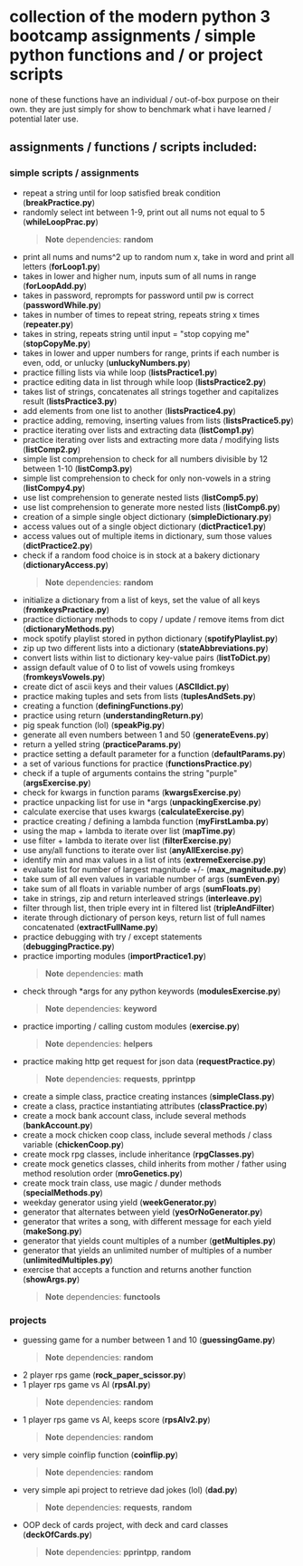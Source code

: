 # collection of the modern python 3 bootcamp assignments / simple python functions and / or project scripts

none of these functions have an individual / out-of-box purpose on their own. they are just simply for show to benchmark what i have learned / potential later use.

## assignments / functions / scripts included:

### simple scripts / assignments
+ repeat a string until for loop satisfied break condition (**breakPractice.py**)
+ randomly select int between 1-9, print out all nums not equal to 5 (**whileLoopPrac.py**)
    > __Note__ dependencies: **random**
+ print all nums and nums^2 up to random num x, take in word and print all letters (**forLoop1.py**)
+ takes in lower and higher num, inputs sum of all nums in range (**forLoopAdd.py**)
+ takes in password, reprompts for password until pw is correct (**passwordWhile.py**)
+ takes in number of times to repeat string, repeats string x times (**repeater.py**)
+ takes in string, repeats string until input = "stop copying me" (**stopCopyMe.py**)
+ takes in lower and upper numbers for range, prints if each number is even, odd, or unlucky (**unluckyNumbers.py**)
+ practice filling lists via while loop (**listsPractice1.py**)
+ practice editing data in list through while loop (**listsPractice2.py**)
+ takes list of strings, concatenates all strings together and capitalizes result (**listsPractice3.py**)
+ add elements from one list to another (**listsPractice4.py**)
+ practice adding, removing, inserting values from lists (**listsPractice5.py**)
+ practice iterating over lists and extracting data (**listComp1.py**)
+ practice iterating over lists and extracting more data / modifying lists (**listComp2.py**)
+ simple list comprehension to check for all numbers divisible by 12 between 1-10 (**listComp3.py**)
+ simple list comprehension to check for only non-vowels in a string (**listCompy4.py**)
+ use list comprehension to generate nested lists (**listComp5.py**)
+ use list comprehension to generate more nested lists (**listComp6.py**)
+ creation of a simple single object dictionary (**simpleDictionary.py**)
+ access values out of a single object dictionary (**dictPractice1.py**)
+ access values out of multiple items in dictionary, sum those values (**dictPractice2.py**)
+ check if a random food choice is in stock at a bakery dictionary (**dictionaryAccess.py**)
    > __Note__ dependencies: **random**
+ initialize a dictionary from a list of keys, set the value of all keys (**fromkeysPractice.py**)
+ practice dictionary methods to copy / update / remove items from dict (**dictionaryMethods.py**)
+ mock spotify playlist stored in python dictionary (**spotifyPlaylist.py**)
+ zip up two different lists into a dictionary (**stateAbbreviations.py**)
+ convert lists within list to dictionary key-value pairs (**listToDict.py**)
+ assign default value of 0 to list of vowels using fromkeys (**fromkeysVowels.py**)
+ create dict of ascii keys and their values (**ASCIIdict.py**)
+ practice making tuples and sets from lists (**tuplesAndSets.py**)
+ creating a function (**definingFunctions.py**)
+ practice using return (**understandingReturn.py**)
+ pig speak function (lol) (**speakPig.py**)
+ generate all even numbers between 1 and 50 (**generateEvens.py**)
+ return a yelled string (**practiceParams.py**)
+ practice setting a default parameter for a function (**defaultParams.py**)
+ a set of various functions for practice (**functionsPractice.py**)
+ check if a tuple of arguments contains the string "purple" (**argsExercise.py**)
+ check for kwargs in function params (**kwargsExercise.py**)
+ practice unpacking list for use in *args (**unpackingExercise.py**)
+ calculate exercise that uses kwargs (**calculateExercise.py**)
+ practice creating / defining a lambda function (**myFirstLamba.py**)
+ using the map + lambda to iterate over list (**mapTime.py**)
+ use filter + lambda to iterate over list (**filterExercise.py**)
+ use any/all functions to iterate over list (**anyAllExercise.py**)
+ identify min and max values in a list of ints (**extremeExercise.py**)
+ evaluate list for number of largest magnitude +/- (**max_magnitude.py**)
+ take sum of all even values in variable number of args (**sumEven.py**)
+ take sum of all floats in variable number of args (**sumFloats.py**)
+ take in strings, zip and return interleaved strings (**interleave.py**)
+ filter through list, then triple every int in filtered list (**tripleAndFilter**)
+ iterate through dictionary of person keys, return list of full names concatenated (**extractFullName.py**)
+ practice debugging with try / except statements (**debuggingPractice.py**)
+ practice importing modules (**importPractice1.py**)
    > __Note__ dependencies: **math**
+ check through *args for any python keywords (**modulesExercise.py**)
    > __Note__ dependencies: **keyword**
+ practice importing / calling custom modules (**exercise.py**)
    > __Note__ dependencies: **helpers**
+ practice making http get request for json data (**requestPractice.py**)
    > __Note__ dependencies: **requests**, **pprintpp**
+ create a simple class, practice creating instances (**simpleClass.py**)
+ create a class, practice instantiating attributes (**classPractice.py**)
+ create a mock bank account class, include several methods (**bankAccount.py**)
+ create a mock chicken coop class, include several methods / class variable (**chickenCoop.py**)
+ create mock rpg classes, include inheritance (**rpgClasses.py**)
+ create mock genetics classes, child inherits from mother / father using method resolution order (**mroGenetics.py**)
+ create mock train class, use magic / dunder methods (**specialMethods.py**)
+ weekday generator using yield (**weekGenerator.py**)
+ generator that alternates between yield (**yesOrNoGenerator.py**)
+ generator that writes a song, with different message for each yield (**makeSong.py**)
+ generator that yields count multiples of a number (**getMultiples.py**)
+ generator that yields an unlimited number of multiples of a number (**unlimitedMultiples.py**)
+ exercise that accepts a function and returns another function (**showArgs.py**)
    > __Note__ dependencies: **functools**

### projects
+ guessing game for a number between 1 and 10 (**guessingGame.py**)
    > __Note__ dependencies: **random**
+ 2 player rps game (**rock_paper_scissor.py**)
+ 1 player rps game vs AI (**rpsAI.py**)
    > __Note__ dependencies: **random**
+ 1 player rps game vs AI, keeps score (**rpsAIv2.py**)
    > __Note__ dependencies: **random**
+ very simple coinflip function (**coinflip.py**)
    > __Note__ dependencies: **random**
+ very simple api project to retrieve dad jokes (lol) (**dad.py**)
    > __Note__ dependencies: **requests**, **random**
+ OOP deck of cards project, with deck and card classes (**deckOfCards.py**)
    > __Note__ dependencies: **pprintpp**, **random**